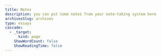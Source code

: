 ```yaml
---
title: Notes
description: you can put some notes from your note-taking system here
archivesSlug: archives
type: essays
cascade:
  - _target:
      kind: page
    ShowWordCount: false
    ShowReadingTime: false
---
```

